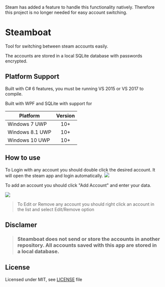 Steam has added a feature to handle this functionality natively. Therefore this project is no longer needed for easy account switching.

# Steamboat

Tool for switching between steam accounts easily. 

The accounts are stored in a local SQLite database with passwords encrypted. 

## Platform Support

Built with C# 6 features, you must be running VS 2015 or VS 2017 to compile.

Built with WPF and SQLite with support for

|Platform|Version|
| ------------------- | :------------------: |
|Windows 7 UWP|10+|
|Windows 8.1 UWP|10+|
|Windows 10 UWP|10+|

## How to use

To Login with any account you should double click the desired account. It will open the steam app and login automatically.
![](images/main.png)

To add an account you should click "Add Account" and enter your data.

![](images/add.png)

>To Edit or Remove any account you should right click an account in the list and select Edit/Remove option


## Disclamer

> ### Steamboat does not send or store the accounts in another repository. All accounts saved with this app are stored in a local database.


## License
Licensed under MIT, see [LICENSE](LICENSE) file

